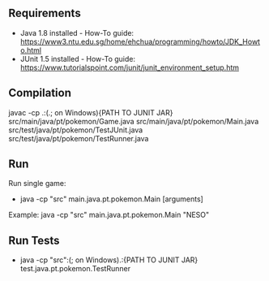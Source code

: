 ## Requirements

- Java 1.8 installed - How-To guide: https://www3.ntu.edu.sg/home/ehchua/programming/howto/JDK_Howto.html
- JUnit 1.5 installed - How-To guide: https://www.tutorialspoint.com/junit/junit_environment_setup.htm

## Compilation

javac -cp .:(.; on Windows){PATH TO JUNIT JAR} src/main/java/pt/pokemon/Game.java src/main/java/pt/pokemon/Main.java src/test/java/pt/pokemon/TestJUnit.java src/test/java/pt/pokemon/TestRunner.java

## Run

Run single game:
- java -cp "src" main.java.pt.pokemon.Main [arguments]

Example: java -cp "src" main.java.pt.pokemon.Main "NESO"

## Run Tests

- java -cp "src":(; on Windows).:{PATH TO JUNIT JAR} test.java.pt.pokemon.TestRunner